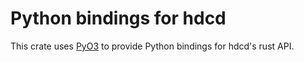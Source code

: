 # Python bindings for hdcd

This crate uses [PyO3](https://pyo3.rs/) to provide Python bindings for hdcd's rust API.